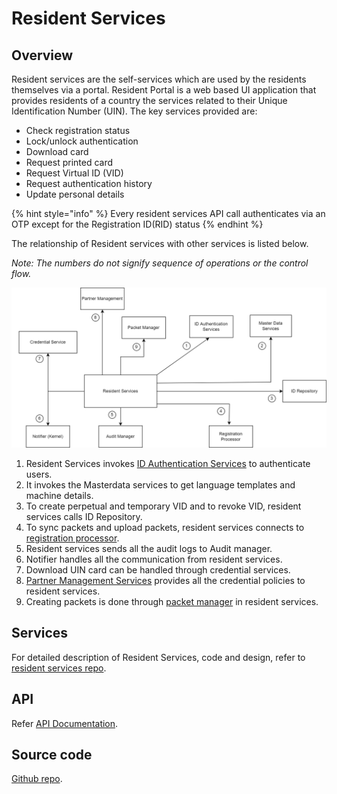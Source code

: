 # Resident Services

## Overview
Resident services are the self-services which are used by the residents themselves via a portal. Resident Portal is a web based UI application that provides residents of a country the services related to their Unique Identification Number (UIN).
The key services provided are:
* Check registration status
* Lock/unlock authentication 
* Download card 
* Request printed card
* Request Virtual ID (VID)
* Request authentication history
* Update personal details

{% hint style="info" %}
Every resident services API call authenticates via an OTP except for the Registration ID(RID) status
{% endhint %}

The relationship of Resident services with other services is listed below. 

_Note: The numbers do not signify sequence of operations or the control flow._

![](_images/resident-services.png)

1. Resident Services invokes [ID Authentication Services](id-authentication-services.md)  to authenticate users.
2. It invokes the Masterdata services to get language templates and machine details.
3. To create perpetual and temporary VID and to revoke VID, resident services calls ID Repository.
4. To sync packets and upload packets, resident services connects to [registration processor](registration-processor.md).
5. Resident services sends all the audit logs to Audit manager.
6. Notifier handles all the communication from resident services.
7. Download UIN card can be handled through credential services.
8. [Partner Management Services](partner-management-services.md) provides all the credential policies to resident services.
9. Creating packets is done through [packet manager](packet-manager.md) in resident services.

## Services
For detailed description of Resident Services, code and design, refer to [resident services repo](https://github.com/mosip/resident-services/tree/release-1.2.0).

## API
Refer [API Documentation](https://mosip.github.io/documentation/1.2.0-rc2/1.2.0-rc2.html).

## Source code 
[Github repo](https://github.com/mosip/resident-services/tree/release-1.2.0).

